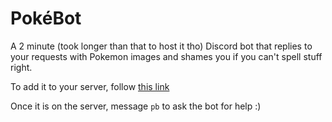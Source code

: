 # PokéBot
A 2 minute (took longer than that to host it tho) Discord bot that replies to your requests with Pokemon images and shames you if you can't spell stuff right.

To add it to your server, follow [this link](https://discord.com/channels/768611217446535193/768611217446535195/784364175265759232)

Once it is on the server, message `pb` to ask the bot for help :)
